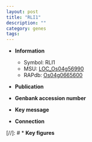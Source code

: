 ```yaml
---
layout: post
title: "RLI1"
description: ""
category: genes
tags: 
---
```


* **Information**  
    + Symbol: RLI1  
    + MSU: [LOC_Os04g56990](http://rice.uga.edu/cgi-bin/ORF_infopage.cgi?orf=LOC_Os04g56990)  
    + RAPdb: [Os04g0665600](http://rapdb.dna.affrc.go.jp/viewer/gbrowse_details/irgsp1?name=Os04g0665600)  

* **Publication**  

* **Genbank accession number**  

* **Key message**  

* **Connection**  

[//]: # * **Key figures**  


